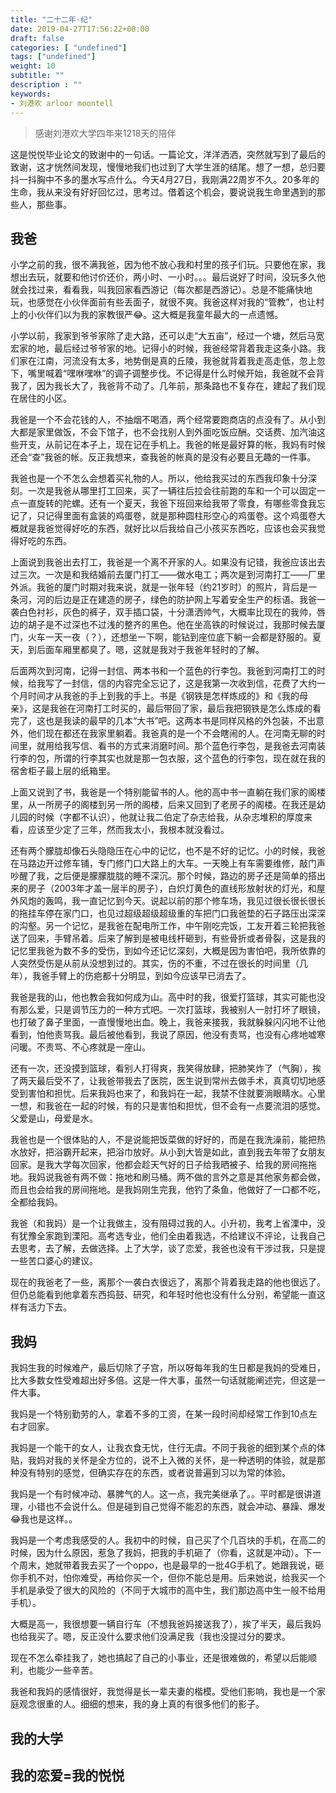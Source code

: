 ```yaml
---
title: "二十二年·纪"
date: 2019-04-27T17:56:22+08:00
draft: false
categories: [ "undefined"]
tags: ["undefined"]
weight: 10
subtitle: ""
description : ""
keywords:
- 刘港欢 arloor moontell
---
```


>感谢刘港欢大学四年来1218天的陪伴 

这是悦悦毕业论文的致谢中的一句话。一篇论文，洋洋洒洒，突然就写到了最后的致谢，这才恍然间发现，慢慢地我们也过到了大学生涯的结尾。想了一想，总归要抖一抖胸中不多的墨水写点什么。今天4月27日，我刚满22周岁不久。20多年的生命，我从来没有好好回忆过，思考过。借着这个机会，要说说我生命里遇到的那些人，那些事。
<!--more-->

## 我爸

小学之前的我，很不满我爸，因为他不放心我和村里的孩子们玩。只要他在家，我想出去玩，就要和他讨价还价，两小时、一小时。。。最后说好了时间，没玩多久他就会找过来，看看我，叫我回家看西游记（每次都是西游记）。总是不能痛快地玩，也感觉在小伙伴面前有些丢面子，就很不爽。我爸这样对我的“管教”，也让村上的小伙伴们以为我的家教很严😂。这大概是我童年最大的一点遗憾。

小学以前，我家到爷爷家除了走大路，还可以走“大五亩”，经过一个塘，然后马宽宏家的地，最后经过爷爷家的地。记得小的时候，我爸经常背着我走这条小路。我们家在江南，河流没有太多，地势倒是真的丘陵，我爸就背着我走高走低，忽上忽下，嘴里喊着“嘿咻嘿咻”的调子调整步伐。不记得是什么时候开始，我爸就不会背我了，因为我长大了，我爸背不动了。几年前，那条路也不复存在，建起了我们现在居住的小区。

我爸是一个不会花钱的人，不抽烟不喝酒，两个经常要跑商店的点没有了。从小到大都是家里做饭，不会下馆子，也不会找别人到外面吃饭应酬。交话费、加汽油这些开支，从前记在本子上，现在记在手机上。我爸的帐是最好算的帐，我妈有时候还会“查”我爸的帐。反正我想来，查我爸的帐真的是没有必要且无趣的一件事。

我爸也是一个不怎么会想着买礼物的人。所以，他给我买过的东西我印象十分深刻。一次是我爸从哪里打工回来，买了一辆往后拉会往前跑的车和一个可以固定一点一直旋转的陀螺。还有一个夏天，我爸下班回来给我带了零食，有哪些零食我忘记了，只记得里面有盒装的鸡蛋卷，就是那种圆柱形空心的鸡蛋卷。这个鸡蛋卷大概就是我爸觉得好吃的东西，就好比以后我给自己小孩买东西吃，应该也会买我觉得好吃的东西。

上面说到我爸出去打工，我爸是一个离不开家的人。如果没有记错，我爸应该出去过三次。一次是和我结婚前去厦门打工——做水电工；两次是到河南打工——厂里外派。我爸的厦门时期对我来说，就是一张年轻（约21岁时）的照片，背后是一条河，河的后边是正在建造的房子，绿色的防护网上写着安全生产的标语。我爸一袭白色衬衫，灰色的裤子，双手插口袋，十分潇洒帅气，大概率比现在的我帅，唇边的胡子是不过深也不过浅的整齐的黑色。他在坐高铁的时候说过，我那时候去厦门，火车一天一夜（？），还想坐一下啊，能钻到座位底下躺一会都是舒服的。夏天，到后面车厢里都臭了。嗯，这就是我对于我爸年轻时的了解。

后面两次到河南，记得一封信、两本书和一个蓝色的行李包。我爸到河南打工的时候，给我写了一封信，信的内容完全忘记了，这是我第一次收到信，花费了大约一个月时间才从我爸的手上到我的手上。书是《钢铁是怎样炼成的》和《我的母亲》，这是我爸在河南打工时买的，最后带回了家，最后我把钢铁是怎么炼成的看完了，这也是我读的最早的几本“大书”吧。这两本书是同样风格的外包装，不出意外，他们现在都还在我家里躺着。我爸真的是一个不会瞎闹的人。在河南无聊的时间里，就用给我写信、看书的方式来消磨时间。那个蓝色行李包，是我爸去河南装行李的包，所谓的行李其实也就是那一包衣服，这个蓝色的行李包，现在就在我的宿舍柜子最上层的纸箱里。

上面又说到了书，我爸是一个特别能留书的人。他的高中书一直躺在我们家的阁楼里，从一所房子的阁楼到另一所的阁楼，后来又回到了老房子的阁楼。在我还是幼儿园的时候（字都不认识），他就让我二伯定了杂志给我，从杂志堆积的厚度来看，应该至少定了三年，然而我太小，我根本就没看过。

还有两个朦胧却像石头隐隐压在心中的记忆，也不是不好的记忆。小的时候，我爸在马路边开过修车铺，专门修门口大路上的大车。一天晚上有车需要维修，敲门声吵醒了我，之后便是朦朦胧胧的睡不深沉。那个时候，路边的房子还是简单的搭出来的房子（2003年才盖一层半的房子），白炽灯黄色的直线形放射状的灯光，和屋外风炮的轰鸣，我一直记忆到今天。说起以前的那个修车场，我见过很长很长很长的拖挂车停在家门口，也见过超级超级超级重的车把门口我爸垫的石子路压出深深的沟壑。另一个记忆，是我爸在配电所工作，中午刚吃完饭，工友开着三轮把我爸送了回来，手臂吊着。后来了解到是被电线杆砸到，有些骨折或者骨裂，这是我的记忆里我爸为数不多的受伤，到如今还记忆深刻，大概是因为害怕吧，我所依靠的人突然受伤是从前从没想到过的。其实，伤的不重，不过在很长的时间里（几年），我爸手臂上的伤疤都十分明显，到如今应该早已消去了。

我爸是我的山，他也教会我如何成为山。高中时的我，很爱打篮球，其实可能也没有那么爱，只是调节压力的一种方式吧。一次打篮球，我被别人一肘打坏了眼镜，也打破了鼻子里面，一直慢慢地出血。晚上，我爸来接我，我就躲躲闪闪地不让他看到，怕他责骂我。最后被他看到，我说了原因，他没有责骂，也没有心疼地嘘寒问暖。不责骂、不心疼就是一座山。

还有一次，还没摸到篮球，看别人打得爽，我笑得放肆，把肺笑炸了（气胸），挨了两天最后受不了，让我爸带我去了医院，医生说到常州去做手术，真真切切地感受到害怕和担忧。后来我妈也来了，和我妈在一起，我禁不住就要淌眼睛水。心里一想，和我爸在一起的时候，有的只是害怕和担忧，但不会有一点要流泪的感觉。父爱是山，母爱是水。

我爸也是一个很体贴的人，不是说能把饭菜做的好好的，而是在我洗澡前，能把热水放好，把浴霸开起来，把浴巾放好。从小到大皆是如此，直到我去年带了女朋友回家。是我大学每次回家，他都会趁天气好的日子给我晒被子、给我的房间拖拖地。我妈说我爸有两不做：拖地和刷马桶。两不做的言外之意是其他家务都会做，而且也会给我的房间拖地。是我妈刚生完我，他钓了条鱼，他做好了一口都不吃，全都给我妈。

我爸（和我妈）是一个让我做主，没有阻碍过我的人。小升初，我考上省溧中，没有犹豫全家跑到溧阳。高考选专业，他们全由着我选，不给建议不评论，让我自己去思考，去了解，去做选择。上了大学，谈了恋爱，我爸也没有干涉过我，只是提一些苦口婆心的建议。

现在的我爸老了一些，离那个一袭白衣很远了，离那个背着我走路的他也很远了。但仍总能看到他拿着东西捣鼓、研究，和年轻时他也没有什么分别，希望能一直这样有活力下去。

## 我妈

我妈生我的时候难产，最后切除了子宫，所以呀每年我的生日都是我妈的受难日，比大多数女性受难超出好多倍。这是一件大事，虽然一句话就能阐述完，但这是一件大事。

我妈是一个特别勤劳的人，拿着不多的工资，在某一段时间却经常工作到10点左右才回家。

我妈是一个能干的女人，让我衣食无忧，住行无虞。不同于我爸的细到某个点的体贴，我妈对我的关怀是全方位的，说不上入微的关怀，是一种透明的体验，就是那种没有特别的感觉，但确实存在的东西，或者说普遍到习以为常的体验。

我妈是一个有时候冲动、暴脾气的人。这一点，我完美继承了。。平时都是很讲道理，小错也不会说什么。但是碰到自己觉得不能忍的东西，就会冲动、暴躁、爆发😂我也是这样。。

我妈是一个考虑我感受的人。我初中的时候，自己买了个几百块的手机，在高二的时候，因为什么原因，惹急了我妈，把我的手机砸了（你看，这就是冲动）。下一个周末，她就带着我去买了一个oppo，也是最早的一批4G手机了。她跟我说，砸你手机不对，怕你难受，再给你买一个，但你不能总是用。后来她说，给我买一个手机是承受了很大的风险的（不同于大城市的高中生，我们那边高中生一般不给用手机）。

大概是高一，我很想要一辆自行车（不想我爸妈接送我了），挨了半天，最后我妈也给我买了。嗯，反正没什么要求他们没满足我（我也没提过分的要求。

现在不怎么牵挂我了，她也搞起了自己的小事业，还是很难做的，希望以后能顺利，也能少一些辛苦。

我爸和我妈的感情很好，我觉得是长一辈夫妻的楷模。受他们影响，我也是一个家庭观念很重的人。细细的想来，我的身上真的有很多他们的影子。

## 我的大学

## 我的恋爱=我的悦悦